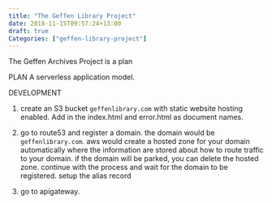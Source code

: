 ```yaml
---
title: "The Geffen Library Project"
date: 2018-11-15T09:57:24+13:00
draft: true
Categories: ["geffen-library-project"]
---
```

The Geffen Archives Project is a plan
<!--more-->

PLAN
A serverless application model.

DEVELOPMENT
1. create an S3 bucket `geffenlibrary.com` with static website hosting enabled. Add in the index.html and error.html as document names.

2. go to route53 and register a domain. the domain would be `geffenlibrary.com`. aws would create a hosted zone for your domain automatically where the information are stored about how to route traffic to your domain. if the domain will be parked, you can delete the hosted zone. continue with the process and wait for the domain to be registered. setup the alias record

3. go to apigateway.
